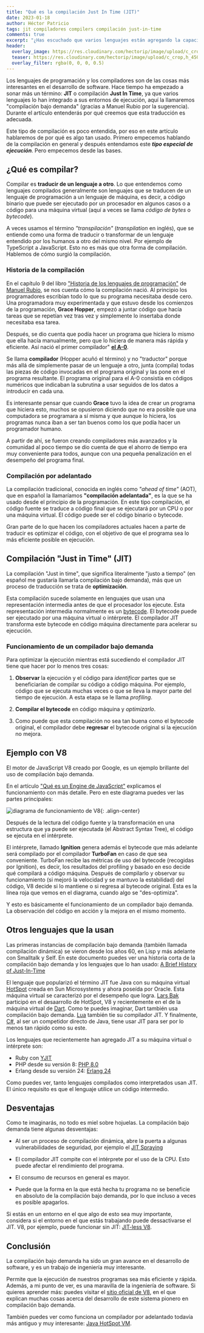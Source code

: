 ```yaml
---
title: "Qué es la compilación Just In Time (JIT)"
date: 2023-01-18
author: Héctor Patricio
tags: jit compiladores compilers compilación just-in-time
comments: true
excerpt: "¿Has escuchado que varios lenguajes están agregando la capacidad de compilación Just In Time a sus entornos? Hablemos de qué es y cómo te beneficia."
header:
  overlay_image: https://res.cloudinary.com/hectorip/image/upload/c_crop,h_450,w_1024/v1673577537/DALL_E_2023-01-12_20.38.31_-_a_mechanical_brain_in_the_back_of_a_robot_s_head_made_as_a__membrane__that_is_a_complex_machine_made_of_very_tiny_gears_levers_and_other_mechanical_dexwfs.png
  teaser: https://res.cloudinary.com/hectorip/image/upload/c_crop,h_450,w_1024/v1673577537/DALL_E_2023-01-12_20.38.31_-_a_mechanical_brain_in_the_back_of_a_robot_s_head_made_as_a__membrane__that_is_a_complex_machine_made_of_very_tiny_gears_levers_and_other_mechanical_dexwfs.png
  overlay_filter: rgba(0, 0, 0, 0.5)
---
```


Los lenguajes de programación y los compiladores son de las cosas más interesantes en el desarrollo   de software. Hace tiempo ha empezado a sonar más un término: **JIT** o compilación **Just In Time**, ya que varios lenguajes lo han integrado a sus entornos de ejecución, aquí la llamaremos "compilación bajo demanda" (gracias a Manuel Rubio por la sugerencia). Durante el artículo entenderás por qué creemos que esta traducción es adecuada.

Este tipo de compilación es poco entendida, por eso en este artículo hablaremos de por qué es algo tan usado. Primero empecemos hablando de la compilación en general y después entendamos este **_tipo especial de ejecución_**. Pero empecemos desde las bases.

## ¿Qué es compilar?

Compilar es **traducir de un lenguaje a otro**. Lo que entendemos como lenguajes compilados generalmente son lenguajes que se  traducen de un lenguaje de programación a un lenguaje de máquina, es decir, a código binario que puede ser ejecutado por un procesador en algunos casos o a código para una máquina virtual (aquí a veces se llama _código de bytes_ o _bytecode_).

A veces usamos el término _"transpilación"_ (_transpilation_ en inglés), que se entiende como una forma de traducir o transformar de un lenguaje entendido por los humanos a otro del mismo nivel. Por ejemplo de TypeScript a JavaScript. Esto no es más que otra forma de compilación. Hablemos de cómo surgió la compilación.

### Historia de la compilación

En el capítulo 9 del libro ["Historia de los lenguajes de programación"](https://altenwald.com/historia-de-los-lenguajes-de-programacion) de [Manuel Rubio](https://mobile.twoitter.com/mronerlang), se nos cuenta cómo la compilación nació. Al principio los programadores escribían todo lo que su programa necesitaba desde cero. Una programadora muy experimentada y que estuvo desde los comienzos de la programación, **Grace Hopper**, empezó a juntar código que hacía tareas que se repetían vez tras vez y simplemente lo insertaba donde necesitaba esa tarea.

Después, se dio cuenta que podía hacer un programa que hiciera lo mismo que ella hacía manualmente, pero que lo hiciera de manera más rápida y eficiente. Así nació el primer compilador" [**el A-0**](https://www.computinghistory.org.uk/det/5487/Grace-Hopper-completes-the-A-0-Compiler/).

Se llama **compilador** (Hopper acuñó el término) y no "traductor" porque más allá de simplemente pasar de un lenguaje a otro, junta (compila) todas las piezas de código invocadas en el programa original y las pone en el programa resultante. El programa original para el A-0 consistía en códigos numéricos que indicaban la subrutina a usar seguidos de los datos a introducir en cada una.

Es interesante pensar que cuando **Grace** tuvo la idea de crear un programa que hiciera esto, muchos se opusieron diciendo que no era posible que una computadora se programara a sí misma y que aunque lo hiciera, los programas nunca iban a ser tan buenos como los que podía hacer un programador humano.

A partir de ahí, se fueron creando compiladores más avanzados y la comunidad al poco tiempo se dio cuenta de que el ahorro de tiempo era muy conveniente para todos, aunque con una pequeña penalización en el desempeño del programa final.

### Compilación por adelantado

La compilación tradicional, conocida en inglés como _"ahead of time"_ (AOT), que en español la llamaríamos **"compilación adelantada"**, es la que se ha usado desde el principio de la programación. En este tipo compilación, el código fuente se traduce a código final que se ejecutará por un CPU o por una máquina virtual. El código puede ser el código binario o bytecode.

Gran parte de lo que hacen los compiladores actuales hacen a parte de traducir es optimizar el código, con el objetivo de que el programa sea lo más eficiente posible en ejecución.

## Compilación "Just in Time" (JIT)

La compilación "Just in time", que significa literalmente "justo a tiempo" (en español me gustaría llamarla compilación bajo demanda), más que un proceso de traducción se trata de **optimización**.

Esta compilación sucede solamente en lenguajes que usan una representación intermedia antes de que el procesador los ejecute. Esta representación intermedia normalmente es un [bytecode](https://www.techopedia.com/definition/3760/bytecode). El bytecode puede ser ejecutado por una máquina virtual o intérprete. El compilador JIT transforma este bytecode en código máquina directamente para acelerar su ejecución.

### Funcionamiento de un compilador bajo demanda

Para optimizar la ejecución mientras está sucediendo el compilador JIT tiene que hacer por lo menos tres cosas:

1. **Observar** la ejecución y el código para _identificar_ partes que se beneficiarían de compilar su código a código máquina. Por ejemplo, código que se ejecuta muchas veces o que se lleva la mayor parte del tiempo de ejecución. A esta etapa se le llama _profiling_.

2. **Compilar el bytecode** en código máquina y _optimizarlo_.

3. Como puede que esta compilación no sea tan buena como el bytecode original, el compilador debe **regresar** el bytecode original si la ejecución no mejora.

## Ejemplo con V8

El motor de JavaScript V8 creado por Google, es un ejemplo brillante del uso de compilación bajo demanda.

En el artículo ["Qué es un Engine de JavaScript"](/2020/05/17/que-es-un-engine-de-javascript.html) explicamos el funcionamiento con más detalle. Pero en este diagrama puedes ver las partes principales:

![diagrama de funcionamiento de V8](https://res.cloudinary.com/hectorip/image/upload/v1589700777/1_ZIH_wjqDfZn6NRKsDi9mvA_wc08nl.png){: .align-center}

Después de la lectura del código fuente y la transformación en una estructura que ya puede ser ejecutada (el Abstract Syntax Tree), el código se ejecuta en el intérprete.

El intérprete, llamado **Ignition** genera además el bytecode que más adelante será compilado por el compilador **TurboFan** en caso de que sea conveniente. TurboFan recibe las métricas de uso del bytecode (recogidas por Ignition), es decir, los resultados del profiling y basado en eso decide qué compilará a código máquina. Después de compilarlo y observar su funcionamiento (si mejoró la velocidad y se mantuvo la estabilidad) del código, V8 decide si lo mantiene o si regresa al bytecode original. Esta es la línea roja que vemos en el diagrama, cuando algo se "des-optimiza".

Y esto es básicamente el funcionamiento de un compilador bajo demanda. La observación del código en acción y la mejora en el mismo momento.

## Otros lenguajes que la usan

Las primeras instancias de compilación bajo demanda (también llamada compilación dinámica) se vieron desde los años 60, en Lisp y más adelante con Smalltalk y Self. En este documento puedes ver una historia corta de la compilación bajo demanda y los lenguajes que lo han usado: [A Brief History of Just-In-Time](http://eecs.ucf.edu/~dcm/Teaching/COT4810-Spring2011/Literature/JustInTimeCompilation.pdf)

El lenguaje que popularizó el término JIT fue Java con su máquina virtual [HotSpot](https://www.oracle.com/java/technologies/whitepaper.html) creada en Sun Microsystems y ahora poseída por Oracle. Esta máquina virtual se caracterizó por el desempeño que logra. [Lars Bak](https://dblp.org/pid/30/2083.html) participó en el desaarrollo de HotSpot, V8 y recientemente en el de la máquina virtual de [Dart](https://dart.dev/). Como te puedes imaginar, Dart también usa compilación bajo demanda. [Lua](https://luajit.org/luajit.html) también tie su compilador JIT. Y finalmente, [C#](https://www.telerik.com/blogs/understanding-net-just-in-time-compilation), al ser un competidor directo de Java, tiene usar JIT para ser por lo menos tan rápido como su este.

Los lenguajes que recientemente han agregado JIT a su máquina virtual o intérprete son:

- Ruby con [YJIT](https://www.infoworld.com/article/3647999/ruby-31-arrives-with-new-jit-compiler.html)
- PHP desde su versión 8: [PHP 8.0](https://php.watch/versions/8.0/JIT)
- Erlang desde su versión 24: [Erlang 24](https://www.erlang.org/blog/a-first-look-at-the-jit/)

Como puedes ver, tanto lenguajes compilados como interpretados usan JIT. El único requisito es que el lenguaje utilice un código intermedio.

## Desventajas

Como te imaginarás, no todo es miel sobre hojuelas. La compilación bajo demanda tiene algunas desventajas:

- Al ser un proceso de compilación dinámica, abre la puerta a algunas vulnerabilidades de seguridad, por ejemplo el [JIT Spraying](https://conference.hitb.org/hitbsecconf2010ams/materials/D1T2%20-%20Alexey%20Sintsov%20-%20JIT%20Spray%20Attacks%20and%20Advanced%20Shellcode.pdf)

- El compilador JIT compite con el intérprete por el uso de la CPU. Esto puede afectar el rendimiento del programa.

- El consumo de recursos en general es mayor.

- Puede que la forma en la que está hecha tu programa no se beneficie en absoluto de la compilación bajo demanda, por lo que incluso a veces es posible apagarlos.

Si estás en un entorno en el que algo de esto sea muy importante, considera si el entorno en el que estás trabajando puede dessactivarse el JIT. V8, por ejemplo, puede funcionar sin JIT: [JIT-less V8](https://v8.dev/blog/jitless).

## Conclusión

La compilación bajo demanda ha sido un gran avance en el desarrollo de software, y es un trabajo de ingeniería muy interesante.

Permite que la ejecución de nuestros programas sea más eficiente y rápida.  Además, a mi punto de ver, es una maravilla de la ingeniería de software. Si quieres aprender más: puedes visitar el [sitio oficial de V8](https://v8.dev/), en el que explican muchas cosas acerca del desarrollo de este sistema pionero en compilación bajo demanda.

También puedes ver como funciona un compilador por adelantado todavía más antiguo y muy interesante: [Java HotSpot VM](https://developers.redhat.com/articles/2021/06/23/how-jit-compiler-boosts-java-performance-openjdk#deoptimization_and_speculation).
